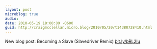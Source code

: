 ```yaml
---
layout: post
microblog: true
audio: 
date: 2010-05-19 18:00:00 -0600
guid: http://craigmcclellan.micro.blog/2010/05/20/t14380728410.html
---
```

New blog post: Becoming a Slave (Slavedriver Remix) [bit.ly/bRL2Iu](http://bit.ly/bRL2Iu)
